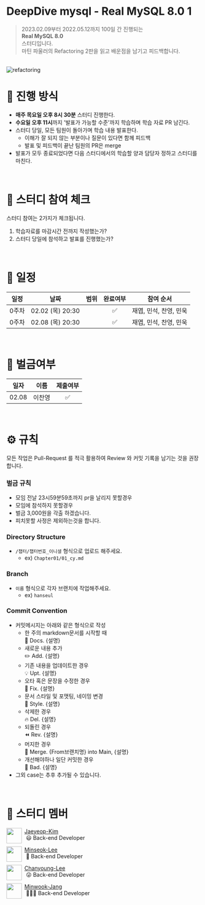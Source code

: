 
# DeepDive mysql - Real MySQL 8.0 1

> 2023.02.09부터 2022.05.12까지 100일 간 진행되는 <br>
**Real MySQL 8.0**
<br> 스터디입니다. <br>
> 마틴 파울러의 Refactoring 2판을 읽고 배운점을 남기고 피드백합니다.
> 
<br>

<img src="https://image.yes24.com/goods/103415627/XL" alt="refactoring">

<br>

# 📒 진행 방식
- **매주 목요일 오후 8시 30분** 스터디 진행한다.
- **수요일 오후 11시**까지 '발표가 가능할 수준'까지 학습하며 학습 자료 PR 남긴다.
- 스터디 당일, 모든 팀원이 돌아가며 학습 내용 발표한다.
  - 이해가 잘 되지 않는 부분이나 질문이 있다면 함께 피드백
  - 발표 및 피드백이 끝난 팀원의 PR은 merge
- 발표가 모두 종료되었다면 다음 스터디에서의 학습할 양과 담당자 정하고 스터디를 마친다.

<br>

# 🚩 스터디 참여 체크
스터디 참여는 2가지가 체크됩니다. 

1. 학습자료를 마감시간 전까지 작성했는가? 
2. 스터디 당일에 참석하고 발표를 진행했는가?


<br>

# 📅 일정

|일정|날짜|범위|완료여부|참여 순서
|:--:|:--:|:--:|:--:|:--:|
|0주차|02.02 (목) 20:30||✅|재엽, 민석, 찬영, 민욱|
|0주차|02.08 (목) 20:30||✅|재엽, 민석, 찬영, 민욱|

<br>

# 🤑 벌금여부

|일자|이름|제출여부
|:--:|:--:|:--:|
|02.08|이찬영|✅|

<br>

# ⚙ 규칙
모든 작업은 Pull-Request 를 적극 활용하여 Review 와 커밋 기록을 남기는 것을 권장합니다.
### 벌금 규칙
- 모임 전날 23시59분59초까지 pr을 날리지 못할경우
- 모임에 참석하지 못할경우
- 벌금 3,000원을 각출 하겠습니다.
- 피치못할 사정은 제외하는것을 합니다.

### Directory Structure
- `/챕터/챕터번호_이니셜` 형식으로 업로드 해주세요.
  - ex) `Chapter01/01_cy.md`

### Branch
- `이름` 형식으로 각자 브랜치에 작업해주세요.
  - ex) `hanseul`

### Commit Convention
- 커밋메시지는 아래와 같은 형식으로 작성
    - 한 주의 markdown문서를 시작할 때 <br />
        :page_facing_up: Docs. {설명}
    -  새로운 내용 추가  <br />
        :pencil2: Add. {설명}  
    -  기존 내용을 업데이트한 경우  <br /> 
        :bulb: Upt. {설명}
    -  오타 혹은 문장을 수정한 경우   <br />
        :hammer: Fix. {설명}
    -  문서 스타일 및 포맷팅, 네이밍 변경   <br />
         :art: Style. {설명}
    -  삭제한 경우   <br />
        :fire: Del. {설명}
    -  되돌린 경우   <br />
        :rewind: Rev. {설명}
    -  머지한 경우   <br />
        :twisted_rightwards_arrows: Merge. {From브랜치명} into Main, {설명}
    - 개선해야하나 일단 커밋한 경우     <br />
        :poop: Bad. {설명}
-  그외 case는 추후 추가될 수 있습니다.



<br>

# 🙋 스터디 멤버

<img align="left" width="40" height="40" src="https://avatars.githubusercontent.com/u/15976812?v=4">

&nbsp;[Jaeyeop-Kim](https://github.com/kimjy-par) 
<br>&nbsp; 😃 Back-end Developer

<img align="left" width="40" height="40" src="https://avatars.githubusercontent.com/u/93478318?v=4">

&nbsp;[Minseok-Lee](https://github.com/leeminseok8) 
<br>&nbsp; 🤗 Back-end Developer

<img align="left" width="40" height="40" src="https://avatars.githubusercontent.com/u/89123869?v=4">

&nbsp;[Chanyoung-Lee](https://github.com/coldzero94) 
<br>&nbsp; 😜 Back-end Developer

<img align="left" width="40" height="40" src="https://avatars.githubusercontent.com/u/93053451?v=4">

&nbsp;[Minwook-Jang](https://github.com/black2code) <br>
&nbsp; 🙇🏻‍♂️ Back-end Developer



</br>
